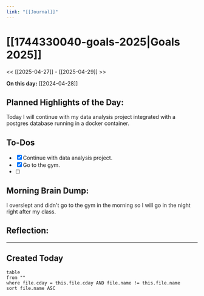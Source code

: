 ```yaml
---
link: "[[Journal]]"
---
```

# [[1744330040-goals-2025|Goals 2025]]
<< [[2025-04-27]] - [[2025-04-29]] >>

**On this day:** [[2024-04-28]]
## Planned Highlights of the Day:
Today I will continue with my data analysis project integrated with a postgres database running in a docker container.
## To-Dos
- [x] Continue with data analysis project.
- [x] Go to the gym.
- [ ] 
## Morning Brain Dump:
I overslept and didn't go to the gym in the morning so I will go in the night right after my class.
## Reflection:

---
## Created Today
```dataview
table
from ""
where file.cday = this.file.cday AND file.name != this.file.name
sort file.name ASC
```

